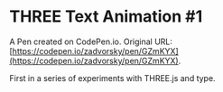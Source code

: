 # THREE Text Animation #1

A Pen created on CodePen.io. Original URL: [https://codepen.io/zadvorsky/pen/GZmKYX](https://codepen.io/zadvorsky/pen/GZmKYX).

First in a series of experiments with THREE.js and type.
